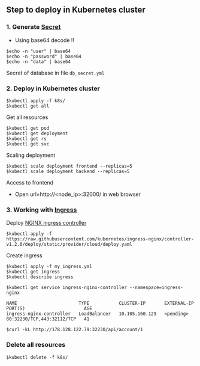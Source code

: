 ## Step to deploy in Kubernetes cluster

### 1. Generate [Secret](https://kubernetes.io/docs/tasks/configmap-secret/)
* Using base64 decode !!
```
$echo -n "user" | base64
$echo -n "password" | base64
$echo -n "data" | base64
```

Secret of database in file `db_secret.yml`

### 2. Deploy in Kubernetes cluster
```
$kubectl apply -f k8s/
$kubectl get all
```

Get all resources
```
$kubectl get pod
$kubectl get deployment
$kubectl get rs
$kubectl get svc
```

Scaling deployment
```
$kubectl scale deployment frontend --replicas=5
$kubectl scale deployment backend --replicas=5
```

Access to frontend
* Open url=http://<node_ip>:32000/ in web browser


### 3. Working with [Ingress](https://kubernetes.io/docs/concepts/services-networking/ingress/)

Deploy [NGINX ingress controller](https://kubernetes.github.io/ingress-nginx/deploy/)
```
$kubectl apply -f https://raw.githubusercontent.com/kubernetes/ingress-nginx/controller-v1.2.0/deploy/static/provider/cloud/deploy.yaml
```

Create ingress
```
$kubectl apply -f my_ingress.yml
$kubectl get ingress
$kubectl describe ingress

$kubectl get service ingress-nginx-controller --namespace=ingress-nginx

NAME                       TYPE           CLUSTER-IP       EXTERNAL-IP   PORT(S)                      AGE
ingress-nginx-controller   LoadBalancer   10.105.160.129   <pending>     80:32230/TCP,443:32112/TCP   41

$curl -kL http://178.128.122.79:32230/api/account/1
```

### Delete all resources
```
$kubectl delete -f k8s/
```
